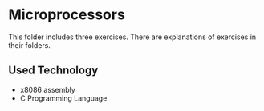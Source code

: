 # Microprocessors
This folder includes three exercises. There are explanations of exercises in their folders. 
## Used Technology
- x8086 assembly
- C Programming Language
